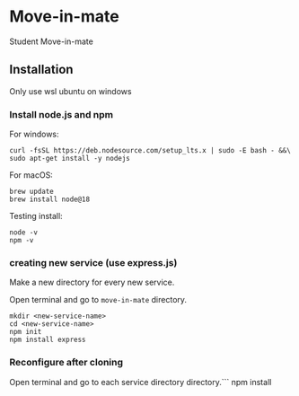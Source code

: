 # Move-in-mate
Student Move-in-mate

## Installation
Only use wsl ubuntu on windows

### Install node.js and npm
For windows:
```
curl -fsSL https://deb.nodesource.com/setup_lts.x | sudo -E bash - &&\
sudo apt-get install -y nodejs
```

For macOS:
```
brew update
brew install node@18
```

Testing install:
```
node -v
npm -v
```

### creating new service (use express.js)
Make a new directory for every new service.

Open terminal and go to `move-in-mate` directory.
```
mkdir <new-service-name>
cd <new-service-name>
npm init
npm install express
```

### Reconfigure after cloning
Open terminal and go to each service directory directory.```
npm install
```
